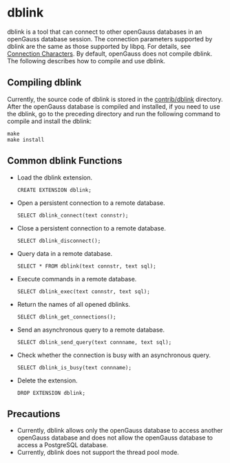 # dblink<a name="EN-US_TOPIC_0000001111753952"></a>

dblink is a tool that can connect to other openGauss databases in an openGauss database session. The connection parameters supported by dblink are the same as those supported by libpq. For details, see  [Connection Characters](connection-characters.md). By default, openGauss does not compile dblink. The following describes how to compile and use dblink.

## Compiling dblink<a name="section968819125285"></a>

Currently, the source code of dblink is stored in the  [contrib/dblink](https://gitcode.com/opengauss/openGauss-server/tree/master/contrib/dblink)  directory. After the openGauss database is compiled and installed, if you need to use the dblink, go to the preceding directory and run the following command to compile and install the dblink:

```
make
make install
```

## Common dblink Functions<a name="section1440011715283"></a>

-   Load the dblink extension.

    ```
    CREATE EXTENSION dblink;
    ```

-   Open a persistent connection to a remote database.

    ```
    SELECT dblink_connect(text connstr);
    ```

-   Close a persistent connection to a remote database.

    ```
    SELECT dblink_disconnect();
    ```

-   Query data in a remote database.

    ```
    SELECT * FROM dblink(text connstr, text sql);
    ```

-   Execute commands in a remote database.

    ```
    SELECT dblink_exec(text connstr, text sql);
    ```

-   Return the names of all opened dblinks.

    ```
    SELECT dblink_get_connections();
    ```

-   Send an asynchronous query to a remote database.

    ```
    SELECT dblink_send_query(text connname, text sql);
    ```

-   Check whether the connection is busy with an asynchronous query.

    ```
    SELECT dblink_is_busy(text connname);
    ```

-   Delete the extension.

    ```
    DROP EXTENSION dblink;
    ```


## Precautions<a name="section1910642310280"></a>

-   Currently, dblink allows only the openGauss database to access another openGauss database and does not allow the openGauss database to access a PostgreSQL database.
-   Currently, dblink does not support the thread pool mode.

